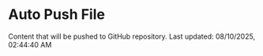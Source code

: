 # Auto Push File

Content that will be pushed to GitHub repository.
Last updated: 08/10/2025, 02:44:40 AM